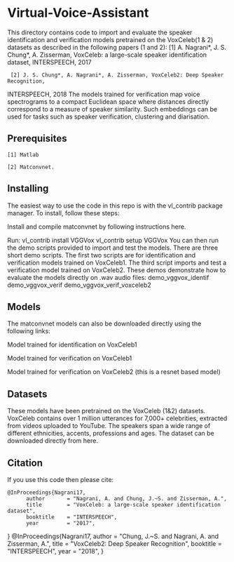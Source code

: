 # Virtual-Voice-Assistant
This directory contains code to import and evaluate the speaker identification and verification models pretrained on the VoxCeleb(1 & 2) datasets as described in the following papers (1 and 2):
     [1] A. Nagrani*, J. S. Chung*, A. Zisserman, VoxCeleb: a large-scale speaker identification dataset, 
         INTERSPEECH, 2017

     [2] J. S. Chung*, A. Nagrani*, A. Zisserman, VoxCeleb2: Deep Speaker Recognition, 
INTERSPEECH, 2018
The models trained for verification map voice spectrograms to a compact Euclidean space where distances directly correspond to a measure of speaker similarity. Such embeddings can be used for tasks such as speaker verification, clustering and diarisation.
## Prerequisites
    [1] Matlab

    [2] Matconvnet.
## Installing
The easiest way to use the code in this repo is with the vl_contrib package manager. To install, follow these steps:

Install and compile matconvnet by following instructions here.

Run:
       vl_contrib install VGGVox
       vl_contrib setup VGGVox
You can then run the demo scripts provided to import and test the models. There are three short demo scripts. The first two scripts are for identification and verification models trained on VoxCeleb1. The third script imports and test a verification model trained on VoxCeleb2. These demos demonstrate how to evaluate the models directly on .wav audio files:
        demo_vggvox_identif 
        demo_vggvox_verif 
        demo_vggvox_verif_voxceleb2
 ## Models
 The matconvnet models can also be downloaded directly using the following links:

Model trained for identification on VoxCeleb1

Model trained for verification on VoxCeleb1

Model trained for verification on VoxCeleb2 (this is a resnet based model)

## Datasets
These models have been pretrained on the VoxCeleb (1&2) datasets. VoxCeleb contains over 1 million utterances for 7,000+ celebrities, extracted from videos uploaded to YouTube. The speakers span a wide range of different ethnicities, accents, professions and ages. The dataset can be downloaded directly from here.
## Citation
If you use this code then please cite:

    @InProceedings{Nagrani17,
          author       = "Nagrani, A. and Chung, J.~S. and Zisserman, A.",
          title        = "VoxCeleb: a large-scale speaker identification dataset",
          booktitle    = "INTERSPEECH",
          year         = "2017",
   }
    @InProceedings{Nagrani17,
          author       = "Chung, J.~S. and Nagrani, A. and Zisserman, A.",
          title        = "VoxCeleb2: Deep Speaker Recognition",
          booktitle    = "INTERSPEECH",
          year         = "2018",
}

